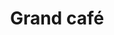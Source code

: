 ---
title: "Grand café"
description: "Qualité supérieure"
price: "2.50"
image: "grand_cafe.webp"
---
